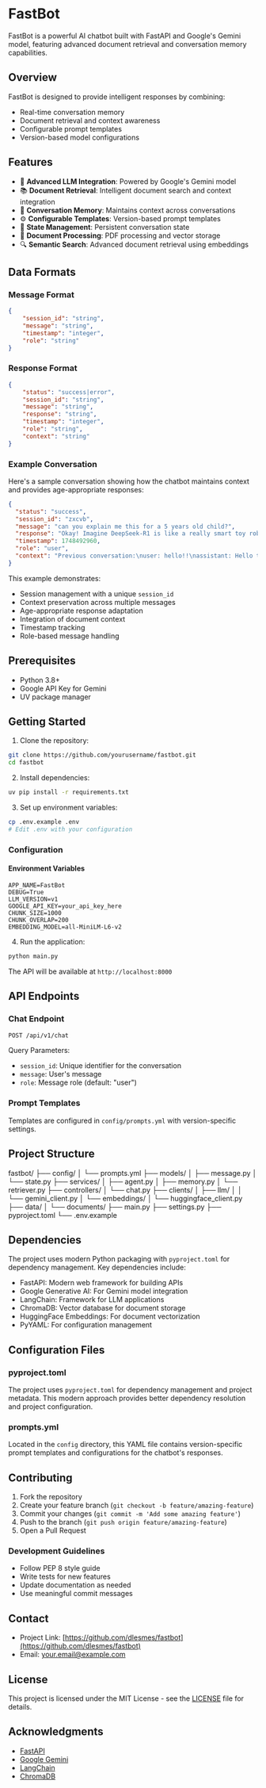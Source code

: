 # FastBot

FastBot is a powerful AI chatbot built with FastAPI and Google's Gemini model, featuring advanced document retrieval and conversation memory capabilities.

## Overview

FastBot is designed to provide intelligent responses by combining:
- Real-time conversation memory
- Document retrieval and context awareness
- Configurable prompt templates
- Version-based model configurations

## Features

- 🤖 **Advanced LLM Integration**: Powered by Google's Gemini model
- 📚 **Document Retrieval**: Intelligent document search and context integration
- 💾 **Conversation Memory**: Maintains context across conversations
- ⚙️ **Configurable Templates**: Version-based prompt templates
- 🔄 **State Management**: Persistent conversation state
- 📝 **Document Processing**: PDF processing and vector storage
- 🔍 **Semantic Search**: Advanced document retrieval using embeddings

## Data Formats

### Message Format
```json
{
    "session_id": "string",
    "message": "string",
    "timestamp": "integer",
    "role": "string"
}
```

### Response Format
```json
{
    "status": "success|error",
    "session_id": "string",
    "message": "string",
    "response": "string",
    "timestamp": "integer",
    "role": "string",
    "context": "string"
}
```

### Example Conversation
Here's a sample conversation showing how the chatbot maintains context and provides age-appropriate responses:

```json
{
  "status": "success",
  "session_id": "zxcvb",
  "message": "can you explain me this for a 5 years old child?",
  "response": "Okay! Imagine DeepSeek-R1 is like a really smart toy robot. At first, it tries to solve a puzzle, but it might not get it right away. But, the robot is learning!\n\nSometimes, it has a special \"aha!\" moment, like when you suddenly understand how to build a tower with blocks! The robot starts to think a little longer and checks its work. It's like the robot is saying, \"Hmm, maybe I can try a different way!\" This helps the robot get better at solving puzzles and other tricky things. It's all thanks to learning!",
  "timestamp": 1748492960,
  "role": "user",
  "context": "Previous conversation:\nuser: hello!!\nassistant: Hello there! How can I assist you today? I'm ready to provide accurate and concise information based on the documents you've provided. Just let me know what you'd like to know!\nuser: what is the latest model deployed by deepseek company?\nassistant: The latest model discussed in the provided documents is DeepSeek-R1.\n\nRelevant documents:\nDeepSeek-R1-Zero learns to allocate more thinking time to a problem by reevaluating its initial\napproach. This behavior is not only a testament to the model's growing reasoning abilities\nbut also a captivating example of how reinforcement learning can lead to unexpected and\nsophisticated outcomes.\nThis moment is not only an \"aha moment\" for the model but also for the researchers\nobserving its behavior. It underscores the power and beauty of reinforcement learning: rather\nthan explicitly teaching the model on how to solve a problem, we simply provide it with the\nright incentives, and it autonomously develops advanced problem-solving strategies. The\n\"aha moment\" serves as a powerful reminder of the potential of RL to unlock new levels of\nintelligence in artificial systems, paving the way for more autonomous and adaptive models in\nthe future.\n8\nbehaviors as the test-time computation increases. Behaviors such as reflection—where the model\nrevisits and reevaluates its previous steps—and the exploration of alternative approaches to\nproblem-solving arise spontaneously. These behaviors are not explicitly programmed but instead\nemerge as a result of the model's interaction with the reinforcement learning environment. This\nspontaneous development significantly enhances DeepSeek-R1-Zero's reasoning capabilities,\nenabling it to tackle more challenging tasks with greater efficiency and accuracy.\nAha Moment of DeepSeek-R1-ZeroA particularly intriguing phenomenon observed during\nthe training of DeepSeek-R1-Zero is the occurrence of an \"aha moment\". This moment, as\nillustrated in Table 3, occurs in an intermediate version of the model. During this phase,\nDeepSeek-R1-Zero learns to allocate more thinking time to a problem by reevaluating its initial\napproach. This behavior is not only a testament to the model's growing reasoning abilities\na clear view of how the model evolves over time, particularly in terms of its ability to handle\ncomplex reasoning tasks.\nAs depicted in Figure 3, the thinking time of DeepSeek-R1-Zero shows consistent improve-\n7\n\nCurrent message: can you explain me this for a 5 years old child?\n"
}
```

This example demonstrates:
- Session management with a unique `session_id`
- Context preservation across multiple messages
- Age-appropriate response adaptation
- Integration of document context
- Timestamp tracking
- Role-based message handling

## Prerequisites

- Python 3.8+
- Google API Key for Gemini
- UV package manager

## Getting Started

1. Clone the repository:
```bash
git clone https://github.com/yourusername/fastbot.git
cd fastbot
```

2. Install dependencies:
```bash
uv pip install -r requirements.txt
```

3. Set up environment variables:
```bash
cp .env.example .env
# Edit .env with your configuration
```
### Configuration

#### Environment Variables
```env
APP_NAME=FastBot
DEBUG=True
LLM_VERSION=v1
GOOGLE_API_KEY=your_api_key_here
CHUNK_SIZE=1000
CHUNK_OVERLAP=200
EMBEDDING_MODEL=all-MiniLM-L6-v2
```

4. Run the application:
```bash
python main.py
```

The API will be available at `http://localhost:8000`

## API Endpoints

### Chat Endpoint
```bash
POST /api/v1/chat
```

Query Parameters:
- `session_id`: Unique identifier for the conversation
- `message`: User's message
- `role`: Message role (default: "user")


### Prompt Templates
Templates are configured in `config/prompts.yml` with version-specific settings.

## Project Structure
fastbot/
├── config/
│   └── prompts.yml
├── models/
│   ├── message.py
│   └── state.py
├── services/
│   ├── agent.py
│   ├── memory.py
│   └── retriever.py
├── controllers/
│   └── chat.py
├── clients/
│   ├── llm/
│   │   └── gemini_client.py
│   └── embeddings/
│       └── huggingface_client.py
├── data/
│   └── documents/
├── main.py
├── settings.py
├── pyproject.toml
└── .env.example

## Dependencies

The project uses modern Python packaging with `pyproject.toml` for dependency management. Key dependencies include:

- FastAPI: Modern web framework for building APIs
- Google Generative AI: For Gemini model integration
- LangChain: Framework for LLM applications
- ChromaDB: Vector database for document storage
- HuggingFace Embeddings: For document vectorization
- PyYAML: For configuration management

## Configuration Files

### pyproject.toml
The project uses `pyproject.toml` for dependency management and project metadata. This modern approach provides better dependency resolution and project configuration.

### prompts.yml
Located in the `config` directory, this YAML file contains version-specific prompt templates and configurations for the chatbot's responses.

## Contributing

1. Fork the repository
2. Create your feature branch (`git checkout -b feature/amazing-feature`)
3. Commit your changes (`git commit -m 'Add some amazing feature'`)
4. Push to the branch (`git push origin feature/amazing-feature`)
5. Open a Pull Request

### Development Guidelines
- Follow PEP 8 style guide
- Write tests for new features
- Update documentation as needed
- Use meaningful commit messages

## Contact

- Project Link: [https://github.com/dlesmes/fastbot](https://github.com/dlesmes/fastbot)
- Email: your.email@example.com

## License

This project is licensed under the MIT License - see the [LICENSE](LICENSE) file for details.

## Acknowledgments

- [FastAPI](https://fastapi.tiangolo.com/)
- [Google Gemini](https://ai.google.dev/)
- [LangChain](https://python.langchain.com/)
- [ChromaDB](https://www.trychroma.com/)

